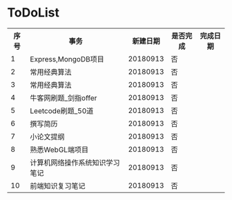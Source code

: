 # ToDoList

<table>
<tr>
<th>序号</th>
<th>事务</th>
<th>新建日期</th>
<th>是否完成</th>
<th>完成日期</th>
</tr>
<tr>
<td>1</td>
<td>Express,MongoDB项目</td>
<td>20180913</td>
<td>否</td>
</tr>
<tr>
<td>2</td>
<td>常用经典算法</td>
<td>20180913</td>
<td>否</td>
</tr>
<tr>
<td>3</td>
<td>常用经典算法</td>
<td>20180913</td>
<td>否</td>
</tr>
<tr>
<td>4</td>
<td>牛客网刷题_剑指offer</td>
<td>20180913</td>
<td>否</td>
</tr>
<tr>
<td>5</td>
<td>Leetcode刷题_50道</td>
<td>20180913</td>
<td>否</td>
</tr>
<tr>
<td>6</td>
<td>撰写简历</td>
<td>20180913</td>
<td>否</td>
</tr>
<tr>
<td>7</td>
<td>小论文提纲</td>
<td>20180913</td>
<td>否</td>
</tr>
<tr>
<td>8</td>
<td>熟悉WebGL端项目</td>
<td>20180913</td>
<td>否</td>
</tr>
<tr>
<td>9</td>
<td>计算机网络操作系统知识学习笔记</td>
<td>20180913</td>
<td>否</td>
</tr>
<tr>
<td>10</td>
<td>前端知识复习笔记</td>
<td>20180913</td>
<td>否</td>
</tr>
</table>